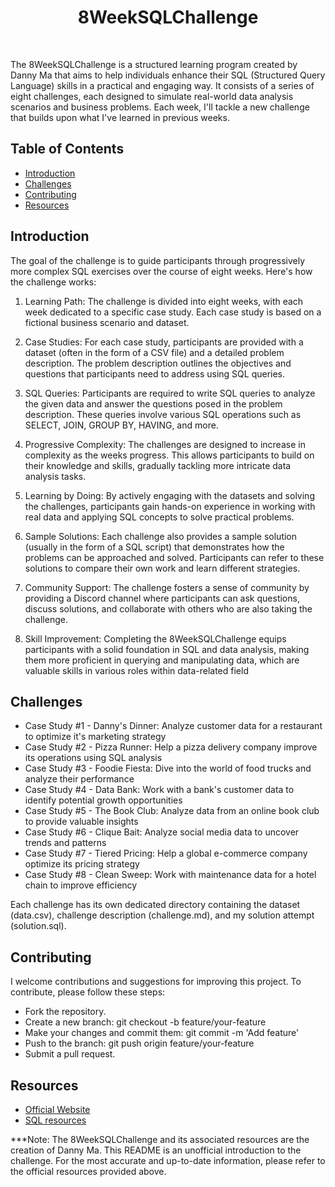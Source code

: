<h1 align="center"> 8WeekSQLChallenge </h1> <br>

The 8WeekSQLChallenge is a structured learning program created by Danny Ma that aims to help individuals enhance their SQL (Structured Query Language) skills in a practical and engaging way. It consists of a series of eight challenges, each designed to simulate real-world data analysis scenarios and business problems. Each week, I'll tackle a new challenge that builds upon what I've learned in previous weeks. 

## Table of Contents

- [Introduction](#introduction)
- [Challenges](#challenges)
- [Contributing](#contributing)
- [Resources](#resources)

## Introduction

The goal of the challenge is to guide participants through progressively more complex SQL exercises over the course of eight weeks. Here's how the challenge works:

1. Learning Path: The challenge is divided into eight weeks, with each week dedicated to a specific case study. Each case study is based on a fictional business scenario and dataset.

2. Case Studies: For each case study, participants are provided with a dataset (often in the form of a CSV file) and a detailed problem description. The problem description outlines the objectives and questions that participants need to address using SQL queries.

3. SQL Queries: Participants are required to write SQL queries to analyze the given data and answer the questions posed in the problem description. These queries involve various SQL operations such as SELECT, JOIN, GROUP BY, HAVING, and more.

4. Progressive Complexity: The challenges are designed to increase in complexity as the weeks progress. This allows participants to build on their knowledge and skills, gradually tackling more intricate data analysis tasks.

5. Learning by Doing: By actively engaging with the datasets and solving the challenges, participants gain hands-on experience in working with real data and applying SQL concepts to solve practical problems.

6. Sample Solutions: Each challenge also provides a sample solution (usually in the form of a SQL script) that demonstrates how the problems can be approached and solved. Participants can refer to these solutions to compare their own work and learn different strategies.

7. Community Support: The challenge fosters a sense of community by providing a Discord channel where participants can ask questions, discuss solutions, and collaborate with others who are also taking the challenge.

8. Skill Improvement: Completing the 8WeekSQLChallenge equips participants with a solid foundation in SQL and data analysis, making them more proficient in querying and manipulating data, which are valuable skills in various roles within data-related field

## Challenges

* Case Study #1 - Danny's Dinner: Analyze customer data for a restaurant to optimize it's marketing strategy
* Case Study #2 - Pizza Runner: Help a pizza delivery company improve its operations using SQL analysis
* Case Study #3 - Foodie Fiesta: Dive into the world of food trucks and analyze their performance
* Case Study #4 - Data Bank: Work with a bank's customer data to identify potential growth opportunities
* Case Study #5 - The Book Club: Analyze data from an online book club to provide valuable insights
* Case Study #6 - Clique Bait: Analyze social media data to uncover trends and patterns
* Case Study #7 - Tiered Pricing: Help a global e-commerce company optimize its pricing strategy
* Case Study #8 - Clean Sweep: Work with maintenance data for a hotel chain to improve efficiency

Each challenge has its own dedicated directory containing the dataset (data.csv), challenge description (challenge.md), and my solution attempt (solution.sql).

## Contributing

I welcome contributions and suggestions for improving this project. To contribute, please follow these steps:

* Fork the repository.
* Create a new branch: git checkout -b feature/your-feature
* Make your changes and commit them: git commit -m 'Add feature'
* Push to the branch: git push origin feature/your-feature
* Submit a pull request.

## Resources

* [Official Website](https://8weeksqlchallenge.com/getting-started/)
* [SQL resources](https://8weeksqlchallenge.com/resources/)

***Note: The 8WeekSQLChallenge and its associated resources are the creation of Danny Ma. This README is an unofficial introduction to the challenge. For the most accurate and up-to-date information, please refer to the official resources provided above.
